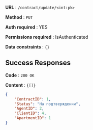 **URL** : `/contract/update/<int:pk>`

**Method** : `PUT`

**Auth required** : YES

**Permissions required** : IsAuthenticated

**Data constraints** : `{}`

## Success Responses

**Code** : `200 OK`

**Content** : `{[]}`

```json
{
    "ContractID": 1,
    "Status": "На подтверждении",
    "AgentID": 2,
    "ClientID": 4,
    "ApartmentID": 1
}
```